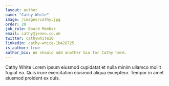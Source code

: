 ```yaml
---
layout: author
name: "Cathy White"
image: /images/cathy.jpg
order: 20
job_role: Board Member
email: cathy@jeneo.co.uk
twitter: cathywhite10
linkedin: cathy-white-1b428725
is_author: true
author_bio: We should add another bio for Cathy here.
---
```

Cathy White Lorem ipsum eiusmod cupidatat et nulla minim ullamco mollit fugiat ea. Quis irure exercitation eiusmod aliqua excepteur. Tempor in amet eiusmod proident ex duis.